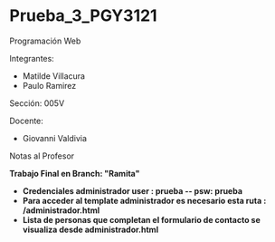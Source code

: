# Prueba_3_PGY3121
Programación Web

Integrantes: 
- Matilde Villacura 
- Paulo Ramirez

Sección:
005V

Docente: 
- Giovanni Valdivia 



Notas al Profesor 

<b>Trabajo Final en Branch: "Ramita"<b>
 - Credenciales administrador 
     user : prueba -- psw: prueba 
 - Para acceder al template administrador es necesario esta ruta : /administrador.html 
 - Lista de personas que completan el formulario de contacto se visualiza desde administrador.html
 
